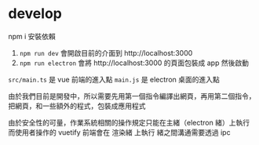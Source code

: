 # develop

npm i
安裝依賴


1. `npm run dev` 
    會開啟目前的介面到 http://localhost:3000
2. `npm run electron`
    會將 http://localhost:3000 的頁面包裝成 app 然後啟動

`src/main.ts` 是 vue 前端的進入點
`main.js` 是 electron 桌面的進入點

由於我們目前是開發中，所以需要先用第一個指令編譯出網頁，再用第二個指令，把網頁，和一些額外的程式，包裝成應用程式

由於安全性的可量，作業系統相關的操作規定只能在主緒（electron 緒）上執行
而使用者操作的 vuetify 前端會在 渲染緒 上執行
緒之間溝通需要透過 ipc
